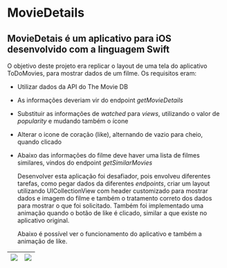 # MovieDetails

## MovieDetais é um aplicativo para iOS desenvolvido com a linguagem Swift

  O objetivo deste projeto era replicar o layout de uma tela do aplicativo ToDoMovies,  para mostrar dados de um filme. Os requisitos eram:
* Utilizar dados da API do The Movie DB
* As informações deveriam vir do endpoint _getMovieDetails_
* Substituir as informações de _watched_ para _views_, utilizando o valor de _popularity_ e mudando também o ícone
* Alterar o icone de coração (like), alternando de vazio para cheio, quando clicado
* Abaixo das informações do filme deve haver uma lista de filmes similares, vindos do endpoint _getSimilarMovies_ 

  Desenvolver esta aplicação foi desafiador, pois envolveu diferentes tarefas, como pegar dados da diferentes _endpoints_, criar um layout utilizando UICollectionView com header customizado para mostrar dados e imagem do filme e também o tratamento correto dos dados para mostrar o que foi solicitado.
  Também foi implementado uma animação quando o botão de like é clicado, similar a que existe no aplicativo original.

  Abaixo é possível ver o funcionamento do aplicativo e também a animação de like.

![](stretchyHeader.gif) | ![](heartBeatAnimation.gif)
------------ | -------------



